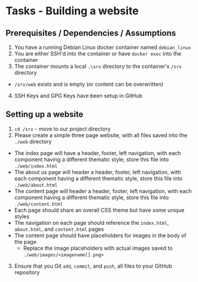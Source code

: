 # Tasks - Building a website

## Prerequisites / Dependencies / Assumptions

1. You have a running Debian Linux docker container named `debian_linux`
2. You are either SSH'd into the container or have `docker exec` into the container
3. The container mounts a local `.\srv` directory to the container's `/srv` directory
  * `/srv/web` exists and is empty (or content can be overwritten)
4. SSH Keys and GPG Keys have been setup in GitHub

## Setting up a website

1. `cd /srv` - move to our project directory
2. Please create a simple three page website, with all files saved into the `./web` directory
  * The index page will have a header, footer, left navigation, with each component having a different thematic style, store this file into `./web/index.html`
  * The about us page will header a header, footer, left navigation, with each component having a different thematic style, store this file into `./web/about.html`
  * The content page will header a header, footer, left navigation, with each component having a different thematic style, store this file into `./web/content.html`
  * Each page should share an overall CSS theme but have some unique styles
  * The navigation on each page should reference the `index.html`, `about.html`, and `content.html` pages
  * The content page should have placeholders for images in the body of the page
    * Replace the image placeholders with actual images saved to `./web/images/<imagename[].png>`
3. Ensure that you Git `add`, `commit`, and `push`, all files to your GitHub repository
